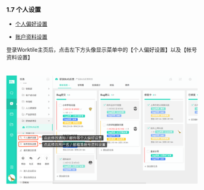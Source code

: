 ### 1.7 个人设置

* [个人偏好设置](/ru-men-zhi-nan/ge-ren-she-zhi/ge-ren-pian-hao-she-zhi.md)

* [账户资料设置](/ru-men-zhi-nan/ge-ren-she-zhi/ge-ren-zi-liao-she-zhi.md)


登录Worktile主页后，点击左下方头像显示菜单中的【个人偏好设置】以及【帐号资料设置】

# ![](/assets/个人设置.png)

